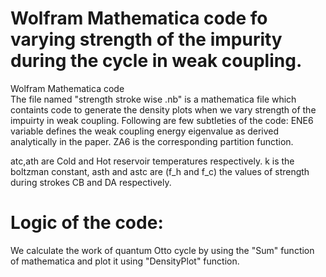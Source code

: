 # Wolfram Mathematica code fo varying strength of the impurity during the cycle in weak coupling.
 Wolfram Mathematica code 
 <br />
The file named "strength stroke wise .nb" is a mathematica file which containts code to generate the density plots when we vary strength of the impuirty in weak coupling.
Following are few subtleties of the code: ENE6 variable defines the weak coupling energy eigenvalue as derived analytically in the paper. ZA6 is the corresponding partition function. <br />

atc,ath are Cold and Hot reservoir temperatures respectively.
k is the boltzman constant, asth and astc are (f_h and f_c) the values of strength during strokes CB and DA respectively.

# Logic of the code:
We calculate the work of quantum Otto cycle by using the "Sum" function of mathematica and plot it using "DensityPlot" function. 
